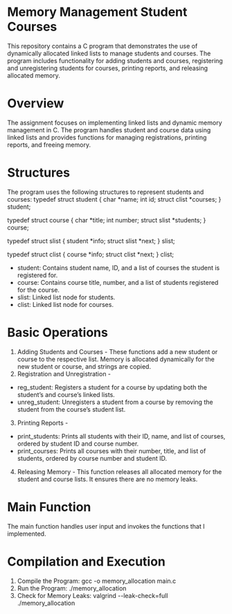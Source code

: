 # Memory Management Student Courses
This repository contains a C program that demonstrates the use of dynamically allocated linked lists to manage students and courses. The program includes functionality for adding students and courses, registering and unregistering students for courses, printing reports, and releasing allocated memory.

# Overview
The assignment focuses on implementing linked lists and dynamic memory management in C. The program handles student and course data using linked lists and provides functions for managing registrations, printing reports, and freeing memory.

# Structures
The program uses the following structures to represent students and courses:
typedef struct student {
    char *name;
    int id;
    struct clist *courses;
} student;

typedef struct course {
    char *title;
    int number;
    struct slist *students;
} course;

typedef struct slist {
    student *info;
    struct slist *next;
} slist;

typedef struct clist {
    course *info;
    struct clist *next;
} clist;

* student: Contains student name, ID, and a list of courses the student is registered for.
* course: Contains course title, number, and a list of students registered for the course.
* slist: Linked list node for students.
* clist: Linked list node for courses.

# Basic Operations
1) Adding Students and Courses - These functions add a new student or course to the respective list. Memory is allocated dynamically for the new student or course, and strings are copied.
2) Registration and Unregistration - 
* reg_student: Registers a student for a course by updating both the student’s and course’s linked lists.
* unreg_student: Unregisters a student from a course by removing the student from the course’s student list.
3) Printing Reports -
* print_students: Prints all students with their ID, name, and list of courses, ordered by student ID and course number.
* print_courses: Prints all courses with their number, title, and list of students, ordered by course number and student ID.
4) Releasing Memory - This function releases all allocated memory for the student and course lists. It ensures there are no memory leaks.

# Main Function
The main function handles user input and invokes the functions that I implemented.

# Compilation and Execution
1) Compile the Program:
gcc -o memory_allocation main.c
2) Run the Program:
./memory_allocation
3) Check for Memory Leaks:
valgrind --leak-check=full ./memory_allocation
